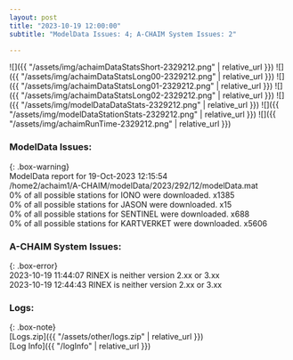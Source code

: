```yaml
---
layout: post
title: "2023-10-19 12:00:00"
subtitle: "ModelData Issues: 4; A-CHAIM System Issues: 2"

---
```


![]({{ "/assets/img/achaimDataStatsShort-2329212.png" | relative_url }})
![]({{ "/assets/img/achaimDataStatsLong00-2329212.png" | relative_url }})
![]({{ "/assets/img/achaimDataStatsLong01-2329212.png" | relative_url }})
![]({{ "/assets/img/achaimDataStatsLong02-2329212.png" | relative_url }})
![]({{ "/assets/img/modelDataDataStats-2329212.png" | relative_url }})
![]({{ "/assets/img/modelDataStationStats-2329212.png" | relative_url }})
![]({{ "/assets/img/achaimRunTime-2329212.png" | relative_url }})


### ModelData Issues:  
  
{: .box-warning}  
 ModelData report for 19-Oct-2023 12:15:54   
 /home2/achaim1/A-CHAIM/modelData/2023/292/12/modelData.mat   
 0% of all possible stations for IONO were downloaded. x1385   
 0% of all possible stations for JASON were downloaded. x15   
 0% of all possible stations for SENTINEL were downloaded. x688   
 0% of all possible stations for KARTVERKET were downloaded. x5606   
  
### A-CHAIM System Issues:  
  
{: .box-error}  
2023-10-19 11:44:07 RINEX is neither version 2.xx or 3.xx  
2023-10-19 12:44:43 RINEX is neither version 2.xx or 3.xx  

### Logs:  
  
{: .box-note}  
[Logs.zip]({{ "/assets/other/logs.zip" | relative_url }})  
[Log Info]({{ "/logInfo" | relative_url }})  
